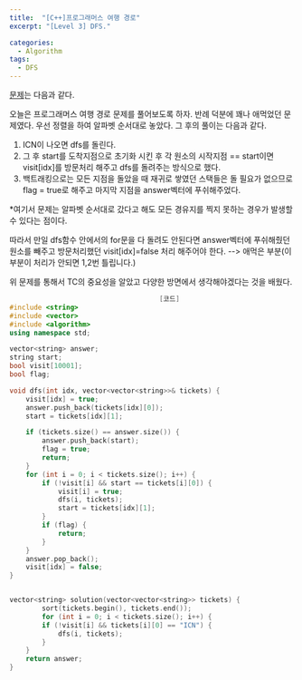 ```yaml
---
title:  "[C++]프로그래머스 여행 경로"
excerpt: "[Level 3] DFS."

categories:
  - Algorithm
tags:
  - DFS
---
```

[문제](https://programmers.co.kr/learn/courses/30/lessons/43164)는 다음과 같다.

오늘은 프로그래머스 여행 경로 문제를 풀어보도록 하자. 반례 덕분에 꽤나 애먹었던 문제였다. 우선 정렬을 하여 알파벳 순서대로 놓았다. 그 후의 풀이는 다음과 같다.

1. ICN이 나오면 dfs를 돌린다.
2. 그 후 start를 도착지점으로 초기화 시킨 후 각 원소의 시작지점 == start이면 visit[idx]를 방문처리 해주고 dfs를 돌려주는 방식으로 했다.
3. 백트래킹으로는 모든 지점을 돌았을 때 재귀로 쌓였던 스택들은 돌 필요가 없으므로 flag = true로 해주고 마지막 지점을 answer벡터에 푸쉬해주었다.

*여기서 문제는 알파벳 순서대로 갔다고 해도 모든 경유지를 찍지 못하는 경우가 발생할 수 있다는 점이다.

따라서 만일 dfs함수 안에서의 for문을 다 돌려도 안된다면 answer벡터에 푸쉬해줬던 원소를 빼주고 방문처리했던 visit[idx]=false 처리 해주어야 한다. --> 애먹은 부분(이 부분이 처리가 안되면 1,2번 틀립니다.)

위 문제를 통해서 TC의 중요성을 알았고 다양한 방면에서 생각해야겠다는 것을 배웠다.
```c++
                                     [코드]
#include <string>
#include <vector>
#include <algorithm>
using namespace std;

vector<string> answer;
string start;
bool visit[10001];
bool flag;

void dfs(int idx, vector<vector<string>>& tickets) {
	visit[idx] = true;
	answer.push_back(tickets[idx][0]);
	start = tickets[idx][1];

	if (tickets.size() == answer.size()) {
		answer.push_back(start);
		flag = true;
		return;
	}
	for (int i = 0; i < tickets.size(); i++) {
		if (!visit[i] && start == tickets[i][0]) {
			visit[i] = true;
			dfs(i, tickets);
			start = tickets[idx][1];
		}
		if (flag) {
			return;
		}
	}
	answer.pop_back();
    visit[idx] = false;
}


vector<string> solution(vector<vector<string>> tickets) {
        sort(tickets.begin(), tickets.end());
    	for (int i = 0; i < tickets.size(); i++) {
		if (!visit[i] && tickets[i][0] == "ICN") {
            dfs(i, tickets);
		}
	}
    return answer;
}
```
